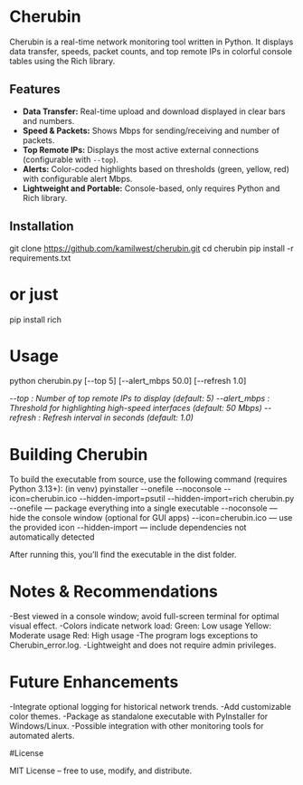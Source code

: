 # Cherubin

Cherubin is a real-time network monitoring tool written in Python. It displays data transfer, speeds, packet counts, and top remote IPs in colorful console tables using the Rich library.

## Features
- **Data Transfer:** Real-time upload and download displayed in clear bars and numbers.  
- **Speed & Packets:** Shows Mbps for sending/receiving and number of packets.  
- **Top Remote IPs:** Displays the most active external connections (configurable with `--top`).  
- **Alerts:** Color-coded highlights based on thresholds (green, yellow, red) with configurable alert Mbps.  
- **Lightweight and Portable:** Console-based, only requires Python and Rich library.  

## Installation
git clone https://github.com/kamilwest/cherubin.git
cd cherubin
pip install -r requirements.txt
# or just
pip install rich

# Usage

python cherubin.py [--top 5] [--alert_mbps 50.0] [--refresh 1.0]

*--top : Number of top remote IPs to display (default: 5)*
*--alert_mbps : Threshold for highlighting high-speed interfaces (default: 50 Mbps)*
*--refresh : Refresh interval in seconds (default: 1.0)*

# Building Cherubin

To build the executable from source, use the following command (requires Python 3.13+):
(in venv) pyinstaller --onefile --noconsole --icon=cherubin.ico --hidden-import=psutil --hidden-import=rich cherubin.py
--onefile — package everything into a single executable
--noconsole — hide the console window (optional for GUI apps)
--icon=cherubin.ico — use the provided icon
--hidden-import — include dependencies not automatically detected

After running this, you’ll find the executable in the dist folder.

# Notes & Recommendations

-Best viewed in a console window; avoid full-screen terminal for optimal visual effect.
-Colors indicate network load:
    Green: Low usage
    Yellow: Moderate usage
    Red: High usage
-The program logs exceptions to Cherubin_error.log.
-Lightweight and does not require admin privileges.

# Future Enhancements

-Integrate optional logging for historical network trends.
-Add customizable color themes.
-Package as standalone executable with PyInstaller for Windows/Linux.
-Possible integration with other monitoring tools for automated alerts.

#License

MIT License – free to use, modify, and distribute.
